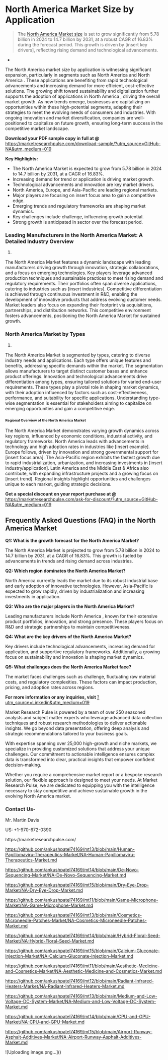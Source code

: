 <h1>North America  Market&nbsp;Size by Application</h1><blockquote><p>The <a href="https://marketresearchpulse.com/download-sample/?utm_source=GitHub-NA&amp;utm_medium=019">North America  Market size</a> is set to grow significantly from 5.78 billion in 2024 to 14.7 billion by 2031, at a robust CAGR of 16.83% during the forecast period. This growth is driven by [insert key drivers], reflecting rising demand and technological advancements.</p></blockquote><ul><li></li></ul><p>The North America  market size by application is witnessing significant expansion, particularly in segments such as North America  and North America . These applications are benefiting from rapid technological advancements and increasing demand for more efficient, cost-effective solutions. The growing shift toward sustainability and digitalization further supports the adoption of applications in North America , driving the overall market growth. As new trends emerge, businesses are capitalizing on opportunities within these high-potential segments, adapting their strategies to meet the evolving needs of consumers and industries. With ongoing innovation and market diversification, companies are well-positioned to capitalize on future growth, ensuring long-term success in the competitive market landscape.</p><p><strong>Download your PDF sample copy in full at @ </strong><a href="https://marketresearchpulse.com/download-sample/?utm_source=GitHub-NA&amp;utm_medium=019">https://marketresearchpulse.com/download-sample/?utm_source=GitHub-NA&amp;utm_medium=019</a></p><p><strong>Key Highlights: </strong></p><ul><li>The North America  Market is expected to grow from 5.78 billion in 2024 to 14.7 billion by 2031, at a CAGR of 16.83%.</li><li>Increasing demand for trend or application is driving market growth.</li><li>Technological advancements and innovation are key market drivers.</li><li>North America, Europe, and Asia-Pacific are leading regional markets.</li><li>Major players are focusing on insert focus area to gain a competitive edge.</li><li>Emerging trends and regulatory frameworks are shaping market dynamics.</li><li>Key challenges include challenge, influencing growth potential.</li><li>Strong growth is anticipated in sector over the forecast period.</li></ul><h3>Leading Manufacturers in the North America  Market: A Detailed Industry Overview</h3><ol><li></li></ol><div class="flex max-w-full flex-col flex-grow"><div class="min-h-8 text-message flex w-full flex-col items-end gap-2 whitespace-normal break-words [.text-message+&amp;]:mt-5" dir="auto" data-message-author-role="assistant" data-message-id="fd8432e4-4910-450d-b182-61b7bfb0a01f" data-message-model-slug="gpt-4o"><div class="flex w-full flex-col gap-1 empty:hidden first:pt-[3px]"><div class="markdown prose w-full break-words dark:prose-invert light"><p>The North America  Market features a dynamic landscape with leading manufacturers driving growth through innovation, strategic collaborations, and a focus on emerging technologies. Key players leverage advanced production techniques and sustainable practices to meet rising demand and regulatory requirements. Their portfolios often span diverse applications, catering to industries such as [insert industries]. Competitive differentiation is achieved through continuous investment in R&amp;D, enabling the development of innovative products that address evolving customer needs. Market leaders also focus on expanding their footprint via acquisitions, partnerships, and distribution networks. This competitive environment fosters advancements, positioning the North America  Market for sustained growth.</p></div></div></div></div><h3>North America  Market by Types</h3><ol><li></li></ol><div class="flex max-w-full flex-col flex-grow"><div class="min-h-8 text-message flex w-full flex-col items-end gap-2 whitespace-normal break-words [.text-message+&amp;]:mt-5" dir="auto" data-message-author-role="assistant" data-message-id="084470be-0bb7-4664-bddf-5156b4f41249" data-message-model-slug="gpt-4o-mini"><div class="flex w-full flex-col gap-1 empty:hidden first:pt-[3px]"><div class="markdown prose w-full break-words dark:prose-invert light"><p>The North America  Market is segmented by types, catering to diverse industry needs and applications. Each type offers unique features and benefits, addressing specific demands within the market. The segmentation allows manufacturers to target distinct customer bases and enhance product offerings. Innovation and technological advancements drive differentiation among types, ensuring tailored solutions for varied end-user requirements. These types play a pivotal role in shaping market dynamics, with their adoption influenced by factors such as cost-effectiveness, performance, and suitability for specific applications. Understanding type-wise segmentation is essential for stakeholders aiming to capitalize on emerging opportunities and gain a competitive edge.</p></div></div></div></div><h3><span style="font-size: 11px;">Regional Overview of the North America  Market</span></h3><div class="flex max-w-full flex-col flex-grow"><div class="min-h-8 text-message flex w-full flex-col items-end gap-2 whitespace-normal break-words [.text-message+&amp;]:mt-5" dir="auto" data-message-author-role="assistant" data-message-id="e9038762-ce64-4e30-91c9-9bd413514231" data-message-model-slug="gpt-4o-mini"><div class="flex w-full flex-col gap-1 empty:hidden first:pt-[3px]"><div class="markdown prose w-full break-words dark:prose-invert light"><p>The North America  Market demonstrates varying growth dynamics across key regions, influenced by economic conditions, industrial activity, and regulatory frameworks. North America leads with advancements in technology and high adoption rates in industries like [insert example]. Europe follows, driven by innovation and strong governmental support for [insert focus area]. The Asia-Pacific region exhibits the fastest growth due to rapid industrialization, urbanization, and increasing investments in [insert industry/application]. Latin America and the Middle East &amp; Africa also contribute, with expanding infrastructure projects and a growing focus on [insert trend]. Regional insights highlight opportunities and challenges unique to each market, guiding strategic decisions.</p></div></div></div></div><p><strong>Get a special discount on your report purchase at @ </strong><a href="https://marketresearchpulse.com/ask-for-discount/?utm_source=GitHub-NA&amp;utm_medium=019">https://marketresearchpulse.com/ask-for-discount/?utm_source=GitHub-NA&amp;utm_medium=019</a></p><h2>Frequently Asked Questions (FAQ) in the North America  Market</h2><p><strong>Q1: What is the growth forecast for the North America  Market?</strong></p><p>The North America  Market is projected to grow from 5.78 billion in 2024 to 14.7 billion by 2031, at a CAGR of 16.83%. This growth is fueled by advancements in trends and rising demand across industries.</p><p><strong>Q2: Which region dominates the North America  Market?</strong></p><p>North America currently leads the market due to its robust industrial base and early adoption of innovative technologies. However, Asia-Pacific is expected to grow rapidly, driven by industrialization and increasing investments in application.</p><p><strong>Q3: Who are the major players in the North America  Market?</strong></p><p>Leading manufacturers include North America , known for their extensive product portfolios, innovation, and strong presence. These players focus on R&amp;D and strategic partnerships to maintain competitiveness.</p><p><strong>Q4: What are the key drivers of the North America  Market?</strong></p><p>Key drivers include technological advancements, increasing demand for application, and supportive regulatory frameworks. Additionally, a growing focus on sustainability and innovation is shaping market dynamics.</p><p><strong>Q5: What challenges does the North America  Market face?</strong></p><p>The market faces challenges such as challenge, fluctuating raw material costs, and regulatory complexities. These factors can impact production, pricing, and adoption rates across regions.</p><p><strong>For more information or any inquiries, visit&nbsp;</strong><a href="?utm_source=Linkedin&utm_medium=019">?utm_source=Linkedin&utm_medium=019</a></p><p>Market Research Pulse is powered by a team of over 250 seasoned analysts and subject matter experts who leverage advanced data collection techniques and robust research methodologies to deliver actionable insights. We go beyond data presentation, offering deep analysis and strategic recommendations tailored to your business goals.</p><p>With expertise spanning over 25,000 high-growth and niche markets, we specialize in providing customized solutions that address your unique challenges. Our commitment to actionable intelligence ensures complex data is transformed into clear, practical insights that empower confident decision-making.</p><p>Whether you require a comprehensive market report or a bespoke research solution, our flexible approach is designed to meet your needs. At Market Research Pulse, we are dedicated to equipping you with the intelligence necessary to stay competitive and achieve sustainable growth in the evolving North America  market.</p><h3><strong>Contact Us-</strong></h3><p>Mr. Martin Davis</p><p>US: +1-970-672-0390</p><p>https://marketresearchpulse.com/</p><p><a href="https://github.com/ankushpatel74169/mt13/blob/main/Human-Papillomaviru-Therapeutics-Market/NA-Human-Papillomaviru-Therapeutics-Market.md">https://github.com/ankushpatel74169/mt13/blob/main/Human-Papillomaviru-Therapeutics-Market/NA-Human-Papillomaviru-Therapeutics-Market.md</a></p><p><a href="https://github.com/ankushpatel74169/mt14/blob/main/De-Novo-Sequencing-Market/NA-De-Novo-Sequencing-Market.md">https://github.com/ankushpatel74169/mt14/blob/main/De-Novo-Sequencing-Market/NA-De-Novo-Sequencing-Market.md</a></p><p><a href="https://github.com/ankushpatel74169/mt15/blob/main/Dry-Eye-Drop-Market/NA-Dry-Eye-Drop-Market.md">https://github.com/ankushpatel74169/mt15/blob/main/Dry-Eye-Drop-Market/NA-Dry-Eye-Drop-Market.md</a></p><p><a href="https://github.com/ankushpatel74169/mt11/blob/main/Game-Microphone-Market/NA-Game-Microphone-Market.md">https://github.com/ankushpatel74169/mt11/blob/main/Game-Microphone-Market/NA-Game-Microphone-Market.md</a></p><p><a href="https://github.com/ankushpatel74169/mt13/blob/main/Cosmetics-Microneedle-Patches-Market/NA-Cosmetics-Microneedle-Patches-Market.md">https://github.com/ankushpatel74169/mt13/blob/main/Cosmetics-Microneedle-Patches-Market/NA-Cosmetics-Microneedle-Patches-Market.md</a></p><p><a href="https://github.com/ankushpatel74169/mt14/blob/main/Hybrid-Floral-Seed-Market/NA-Hybrid-Floral-Seed-Market.md">https://github.com/ankushpatel74169/mt14/blob/main/Hybrid-Floral-Seed-Market/NA-Hybrid-Floral-Seed-Market.md</a></p><p><a href="https://github.com/ankushpatel74169/mt15/blob/main/Calcium-Gluconate-Injection-Market/NA-Calcium-Gluconate-Injection-Market.md">https://github.com/ankushpatel74169/mt15/blob/main/Calcium-Gluconate-Injection-Market/NA-Calcium-Gluconate-Injection-Market.md</a></p><p><a href="https://github.com/ankushpatel74169/mt11/blob/main/Aesthetic-Medicine-and-Cosmetics-Market/NA-Aesthetic-Medicine-and-Cosmetics-Market.md">https://github.com/ankushpatel74169/mt11/blob/main/Aesthetic-Medicine-and-Cosmetics-Market/NA-Aesthetic-Medicine-and-Cosmetics-Market.md</a></p><p><a href="https://github.com/ankushpatel74169/mt12/blob/main/Radiant-Infrared-Heaters-Market/NA-Radiant-Infrared-Heaters-Market.md">https://github.com/ankushpatel74169/mt12/blob/main/Radiant-Infrared-Heaters-Market/NA-Radiant-Infrared-Heaters-Market.md</a></p><p><a href="https://github.com/ankushpatel74169/mt13/blob/main/Medium-and-Low-Voltage-DC-System-Market/NA-Medium-and-Low-Voltage-DC-System-Market.md">https://github.com/ankushpatel74169/mt13/blob/main/Medium-and-Low-Voltage-DC-System-Market/NA-Medium-and-Low-Voltage-DC-System-Market.md</a></p><p><a href="https://github.com/ankushpatel74169/mt14/blob/main/CPU-and-GPU-Market/NA-CPU-and-GPU-Market.md">https://github.com/ankushpatel74169/mt14/blob/main/CPU-and-GPU-Market/NA-CPU-and-GPU-Market.md</a></p><p><a href="https://github.com/ankushpatel74169/mt15/blob/main/Airport-Runway-Asphalt-Additives-Market/NA-Airport-Runway-Asphalt-Additives-Market.md">https://github.com/ankushpatel74169/mt15/blob/main/Airport-Runway-Asphalt-Additives-Market/NA-Airport-Runway-Asphalt-Additives-Market.md</a></p>
![Uploading image.png…]()
